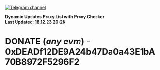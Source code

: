 [![Telegram channel](https://img.shields.io/endpoint?url=https://runkit.io/damiankrawczyk/telegram-badge/branches/master?url=https://t.me/n4z4v0d)](https://t.me/n4z4v0d) 

**Dynamic Updates Proxy List with Proxy Checker**  
**Last Updated: 18.12.23 20:28**

# DONATE (_any evm_) - 0xDEADf12DE9A24b47Da0a43E1bA70B8972F5296F2
